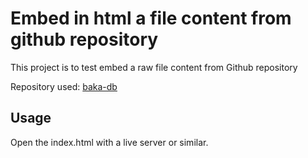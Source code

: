 # Embed in html a file content from github repository

This project is to test embed a raw file content from Github repository

Repository used: [baka-db](https://github.com/htron-dev/baka-db)

## Usage

Open the index.html with a live server or similar.
